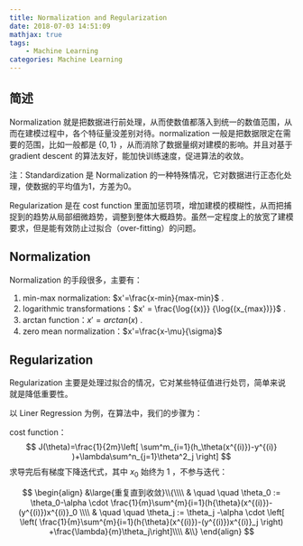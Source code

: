 ```yaml
---
title: Normalization and Regularization
date: 2018-07-03 14:51:09
mathjax: true
tags: 
    - Machine Learning
categories: Machine Learning
---
```


## 简述

Normalization 就是把数据进行前处理，从而使数值都落入到统一的数值范围，从而在建模过程中，各个特征量没差别对待。normalization 一般是把数据限定在需要的范围，比如一般都是 $\{0,1\}$ ，从而消除了数据量纲对建模的影响。并且对基于 gradient descent 的算法友好，能加快训练速度，促进算法的收敛。

注：Standardization 是 Normalization 的一种特殊情况，它对数据进行正态化处理，使数据的平均值为1，方差为0。

Regularization 是在 cost function 里面加惩罚项，增加建模的模糊性，从而把捕捉到的趋势从局部细微趋势，调整到整体大概趋势。虽然一定程度上的放宽了建模要求，但是能有效防止过拟合（over-fitting）的问题。  

## Normalization 

Normalization 的手段很多，主要有：

1.  min-max normalization:  $x'=\frac{x-min}{max-min}$ .
2.  logarithmic transformations：$x' = \frac{\log{(x)}} {\log{(x_{max})}}$ .
3.  arctan function：$x'= arctan(x)$ .
4.  zero mean normalization：$x'=\frac{x-\mu}{\sigma}$

## Regularization

Regularization 主要是处理过拟合的情况，它对某些特征值进行处罚，简单来说就是降低重要性。

以 Liner Regression 为例，在算法中，我们的步骤为：

cost function：
$$
J(\theta)=\frac{1}{2m}\left[ \sum^m_{i=1}(h_\theta(x^{(i)})-y^{(i)} )+\lambda\sum^n_{j=1}\theta^2_j \right]
$$
求导完后有梯度下降迭代式，其中 $x_0$ 始终为 1 ，不参与迭代：

$$
\begin{align}
&\large{重复直到收敛}\\{\\\\
& \quad \quad \theta_0 := \theta_0-\alpha \cdot \frac{1}{m}\sum^{m}{i=1}(h{\theta}(x^{(i)})-(y^{(i)})x^{(i)}_0 \\\\
& \quad \quad \theta_j := \theta_j -\alpha \cdot \left[ \left( \frac{1}{m}\sum^{m}{i=1}(h{\theta}(x^{(i)})-(y^{(i)})x^{(i)}_j \right) +\frac{\lambda}{m}\theta_j\right]\\\\
&\\}
\end{align}
$$

